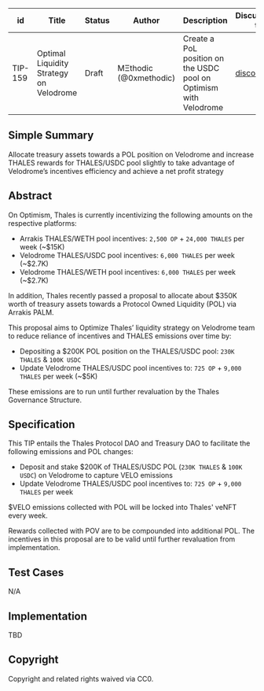 | id    | Title | Status      | Author  | Description | Discussions to | Created    |
| ----- | ----- | ----------- | ------- | ----------- | -------------- | ---------- |
| TIP-159 | Optimal Liquidity Strategy on Velodrome | Draft | MΞthodic (@0xmethodic) | Create a PoL position on the USDC pool on Optimism with Velodrome | [discord](https://discord.gg/thales) | 2023-08-01 |

## Simple Summary

Allocate treasury assets towards a POL position on Velodrome and increase THALES rewards for THALES/USDC pool slightly to take advantage of Velodrome’s incentives efficiency and achieve a net profit strategy

## Abstract

On Optimism, Thales is currently incentivizing the following amounts on the respective platforms:
- Arrakis THALES/WETH pool incentives: `2,500 OP` + `24,000 THALES` per week (~$15K)
- Velodrome THALES/USDC pool incentives: `6,000 THALES` per week (~$2.7K)
- Velodrome THALES/WETH pool incentives: `6,000 THALES` per week (~$2.7K)

In addition, Thales recently passed a proposal to allocate about $350K worth of treasury assets towards a Protocol Owned Liquidity (POL) via Arrakis PALM.

This proposal aims to Optimize Thales’ liquidity strategy on Velodrome team to reduce reliance of incentives and THALES emissions over time by:
- Depositing a $200K POL position on the THALES/USDC pool: `230K THALES` & `100K USDC`
- Update Velodrome THALES/USDC pool incentives to: `725 OP` + `9,000 THALES` per week (~$5K)

These emissions are to run until further revaluation by the Thales Governance Structure.

## Specification

This TIP entails the Thales Protocol DAO and Treasury DAO to facilitate the following emissions and POL changes:
- Deposit and stake $200K of THALES/USDC POL (`230K THALES` & `100K USDC`) on Velodrome to capture VELO emissions
- Update Velodrome THALES/USDC pool incentives to: `725 OP` + `9,000 THALES` per week

$VELO emissions collected with POL will be locked into Thales' veNFT every week.

Rewards collected with POV are to be compounded into additional POL.
The incentives in this proposal are to be valid until further revaluation from implementation.

## Test Cases

N/A

## Implementation

TBD

## Copyright

Copyright and related rights waived via CC0.
